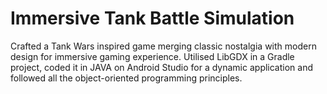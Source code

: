# Immersive Tank Battle Simulation
Crafted a Tank Wars inspired game merging classic nostalgia with modern design for immersive gaming experience. Utilised LibGDX in a Gradle project, coded it in JAVA on Android Studio for a dynamic application and followed all the object-oriented programming principles.
